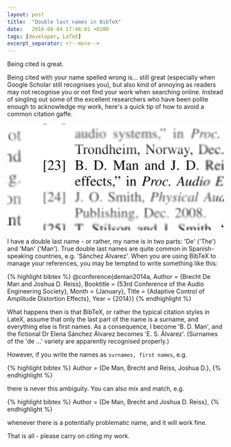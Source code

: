 ```yaml
---
layout: post
title:  "Double last names in BibTeX"
date:   2016-08-04 17:46:01 +0200
tags: [developer, LaTeX]
excerpt_separator: <!--more-->
---
```


Being cited is great. 

Being cited with your name spelled wrong is... still great (especially when Google Scholar still recognises you), but also kind of annoying as readers may not recognise you or not find your work when searching online. Instead of singling out some of the excellent researchers who have been polite enough to acknowledge my work, here's a quick tip of how to avoid a common citation gaffe. 

<!--more-->

![Picture](/images/blog/2016/08/citation-blurred.png)

I have a double last name - or rather, my name is in two parts: 'De' ('The') and 'Man' ('Man'). 
True double last names are quite common in Spanish-speaking countries, e.g. 'Sánchez Álvarez'. 
When you are using BibTeX to manage your references, you may be tempted to write something like this: 

{% highlight bibtex %}
@conference{deman2014a,
	Author = {Brecht De Man and Joshua D. Reiss},
	Booktitle = {53rd Conference of the Audio Engineering Society},
	Month = {January},
	Title = {Adaptive Control of Amplitude Distortion Effects},
	Year = {2014}}
{% endhighlight %}

What happens then is that BibTeX, or rather the typical citation styles in LateX, assume that only the last part of the name is a surname, and everything else is first names. As a consequence, I become 'B. D. Man', and the fictional Dr Elena Sánchez Álvarez becomes 'E. S. Álvarez'. (Surnames of the 'de ...' variety are apparently recognised properly.)

However, if you write the names as `surnames, first names`, e.g. 

{% highlight bibtex %}
	Author = {De Man, Brecht and Reiss, Joshua D.},
{% endhighlight %}

there is never this ambiguity. You can also mix and match, e.g. 

{% highlight bibtex %}
	Author = {De Man, Brecht and Joshua D. Reiss},
{% endhighlight %}

whenever there is a potentially problematic name, and it will work fine. 

That is all - please carry on citing my work. 

